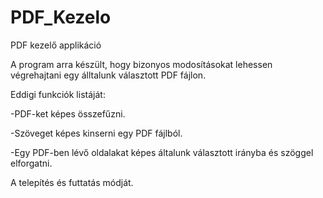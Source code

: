 # PDF_Kezelo
PDF kezelő applikáció


A program arra készült, hogy bizonyos modosításokat lehessen végrehajtani egy álltalunk választott PDF fájlon.

Eddigi funkciók listáját:

-PDF-ket képes összefűzni.

-Szöveget képes kinserni egy PDF fájlból.

-Egy PDF-ben lévő oldalakat képes általunk választott irányba és szöggel elforgatni.

A telepítés és futtatás módját.
